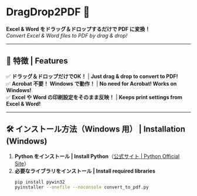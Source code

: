 # DragDrop2PDF 🚀  
**Excel & Word をドラッグ＆ドロップするだけで PDF に変換！**  
_Convert Excel & Word files to PDF by drag & drop!_

---

## 🌟 特徴 | Features  
✅ **ドラッグ＆ドロップだけでOK！** | **Just drag & drop to convert to PDF!**  
✅ **Acrobat 不要！ Windows で動作！** | **No need for Acrobat! Works on Windows!**  
✅ **Excel や Word の印刷設定をそのまま反映！** | **Keeps print settings from Excel & Word!**  

---

## 🛠 インストール方法（Windows 用） | Installation (Windows)  
1. **Python をインストール | Install Python**（[公式サイト | Python Official Site](https://www.python.org/downloads/)）  
2. **必要なライブラリをインストール | Install required libraries**  
   ```sh
   pip install pywin32
   pyinstaller --onefile --noconsole convert_to_pdf.py
